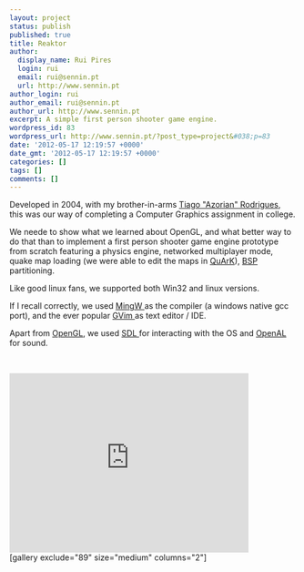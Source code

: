 ```yaml
---
layout: project
status: publish
published: true
title: Reaktor
author:
  display_name: Rui Pires
  login: rui
  email: rui@sennin.pt
  url: http://www.sennin.pt
author_login: rui
author_email: rui@sennin.pt
author_url: http://www.sennin.pt
excerpt: A simple first person shooter game engine.
wordpress_id: 83
wordpress_url: http://www.sennin.pt/?post_type=project&#038;p=83
date: '2012-05-17 12:19:57 +0000'
date_gmt: '2012-05-17 12:19:57 +0000'
categories: []
tags: []
comments: []
---
```

<p>Developed in 2004, with my brother-in-arms <a href="http://azorian.pt.vu/">Tiago "Azorian" Rodrigues</a>, this was our way of completing a Computer Graphics assignment in college.</p>
<p>We neede to show what we learned about OpenGL, and what better way to do that than to implement a first person shooter game engine prototype from scratch featuring a physics engine, networked multiplayer mode, quake map loading (we were able to edit the maps in <a href="http://quark.sourceforge.net/">QuArK</a>), <a href="http://en.wikipedia.org/wiki/Binary_space_partitioning">BSP </a>partitioning.</p>
<p>Like good linux fans, we supported both Win32 and linux versions.</p>
<p>If I recall correctly, we used <a href="http://www.mingw.org/">MingW </a>as the compiler (a windows native gcc port), and the ever popular&nbsp;<a href="http://www.gvim.org">GVim </a>as text editor / IDE.</p>
<p>Apart from <a href="http://www.opengl.org/">OpenGL</a>, we used <a href="http://www.libsdl.org/">SDL </a>for interacting with the OS and <a href="http://connect.creativelabs.com/openal/default.aspx">OpenAL </a>for sound.</p>
<p>&nbsp;</p>
<p><iframe src="http://www.youtube.com/embed/7boIboIEpXY" frameborder="0" width="420" height="315"></iframe><br />
[gallery exclude="89" size="medium" columns="2"]</p>
